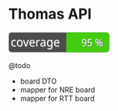 # Thomas API

![Code Coverage Badge](./coverage_badge.svg)


@todo
- board DTO
- mapper for NRE board
- mapper for RTT board
